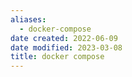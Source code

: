 ```yaml
---
aliases:
  - docker-compose
date created: 2022-06-09
date modified: 2023-03-08
title: docker compose
---
```

